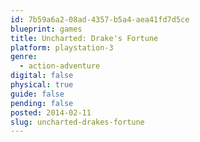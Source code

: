 ```yaml
---
id: 7b59a6a2-08ad-4357-b5a4-aea41fd7d5ce
blueprint: games
title: Uncharted: Drake's Fortune
platform: playstation-3
genre:
  - action-adventure
digital: false
physical: true
guide: false
pending: false
posted: 2014-02-11
slug: uncharted-drakes-fortune
---
```

